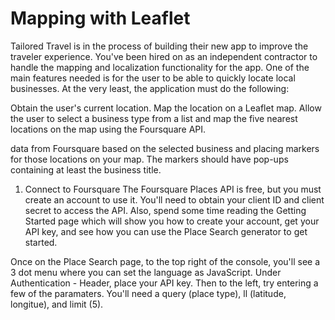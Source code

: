 # Mapping with Leaflet

Tailored Travel is in the process of building their new app to improve the traveler experience. You've been hired on as an independent contractor to handle the mapping and localization functionality for the app. One of the main features needed is for the user to be able to quickly locate local businesses. At the very least, the application must do the following:

Obtain the user's current location.
Map the location on a Leaflet map.
Allow the user to select a business type from a list and map the five nearest locations on the map using the Foursquare API.

data from Foursquare based on the selected business and placing markers for those locations on your map. The markers should have pop-ups containing at least the business title.

1. Connect to Foursquare
The Foursquare Places API is free, but you must create an account to use it. You'll need to obtain your client ID and client secret to access the API. Also, spend some time reading the Getting Started page which will show you how to create your account, get your API key, and see how you can use the Place Search generator to get started.

Once on the Place Search page, to the top right of the console, you'll see a 3 dot menu where you can set the language as JavaScript. Under Authentication - Header, place your API key. Then to the left, try entering a few of the paramaters. You'll need a query (place type), ll (latitude, longitue), and limit (5).
